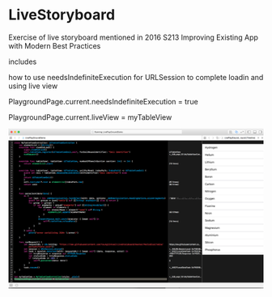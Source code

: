 # LiveStoryboard

Exercise of live storyboard mentioned in 2016 S213 Improving Existing App with Modern Best Practices

includes 

how to use needsIndefiniteExecution for URLSession to complete loadin and using live view

PlaygroundPage.current.needsIndefiniteExecution = true

PlaygroundPage.current.liveView = myTableView

<img src="https://raw.githubusercontent.com/tsunglintsai/LiveStoryboard/master/screenshot.png"/>

